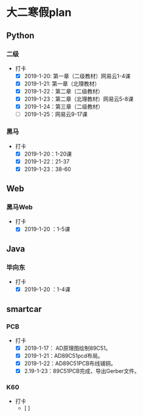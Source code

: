 # 大二寒假plan

## Python

### 二级

- 打卡
  - [x] 2019-1-20: 第一章（二级教材）网易云1-4课
  - [x] 2019-1-21: 第一章（北理教材）
  - [x] 2019-1-22：第二章（二级教材）
  - [x] 2019-1-23：第二章（北理教材）网易云5-8课
  - [x] 2019-1-24：第三章（二级教材）
  - [ ] 2019-1-25：网易云9-17课

### 黑马

- 打卡
  - [x] 2019-1-20：1-20课
  - [x] 2019-1-22：21-37
  - [x] 2019-1-23：38-60
  
## Web

### 黑马Web

- 打卡
  - [x] 2019-1-20 ：1-5课

## Java

### 毕向东

- 打卡
  - [x] 2019-1-20 ：1-4课

## smartcar

### PCB

- 打卡
  - [x] 2019-1-17： AD原理图绘制89C51。
  - [x] 2019-1-21：AD89C51pcd布局。
  - [x] 2019-1-22：AD89C51PCB布线铺铜。
  - [x] 2.19-1-23：89C51PCB完成，导出Gerber文件。

### K60

- 打卡
  - [ ] 
